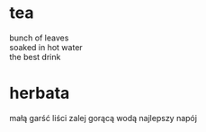 # tea

bunch of leaves  
soaked in hot water  
the best drink  

# herbata

małą garść liści
zalej gorącą wodą
najlepszy napój